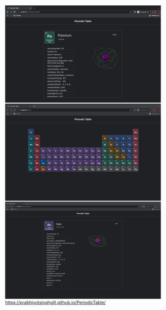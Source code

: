 ![alt text](https://github.com/PrabhjyotSinghGill/PeriodicTable/blob/master/UI1.png)
![alt text](https://github.com/PrabhjyotSinghGill/PeriodicTable/blob/master/UI.png)
![alt text](https://github.com/PrabhjyotSinghGill/PeriodicTable/blob/master/UI2.png)
https://prabhjyotsinghgill.github.io/PeriodicTable/
